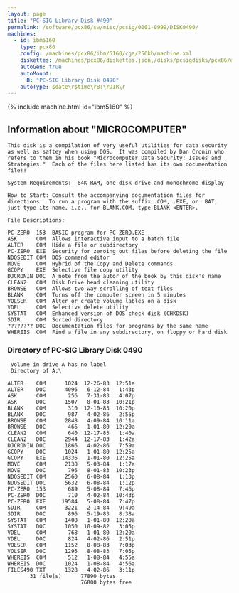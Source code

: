 ```yaml
---
layout: page
title: "PC-SIG Library Disk #490"
permalink: /software/pcx86/sw/misc/pcsig/0001-0999/DISK0490/
machines:
  - id: ibm5160
    type: pcx86
    config: /machines/pcx86/ibm/5160/cga/256kb/machine.xml
    diskettes: /machines/pcx86/diskettes.json,/disks/pcsigdisks/pcx86/diskettes.json
    autoGen: true
    autoMount:
      B: "PC-SIG Library Disk 0490"
    autoType: $date\r$time\rB:\rDIR\r
---
```


{% include machine.html id="ibm5160" %}

## Information about "MICROCOMPUTER"

    This disk is a compilation of very useful utilities for data security
    as well as saftey when using DOS.  It was compiled by Dan Cronin who
    refers to them in his book "Microcomputer Data Security: Issues and
    Strategies."  Each of the files here listed has its own documentation
    file!!
    
    System Requirements:  64K RAM, one disk drive and monochrome display
    
    How to Start: Consult the accompanying documentation files for
    directions.  To run a program with the suffix .COM, .EXE, or .BAT,
    just type its name, i.e., for BLANK.COM, type BLANK <ENTER>.
    
    File Descriptions:
    
    PC-ZERO  153  BASIC program for PC-ZERO.EXE
    ASK      COM  Allows interactive input to a batch file
    ALTER    COM  Hide a file or subdirectory
    PC-ZERO  EXE  Security for zeroing out files before deleting the file
    NDOSEDIT COM  DOS command editor
    MOVE     COM  Hybrid of the Copy and Delete commands
    GCOPY    EXE  Selective file copy utility
    DJCRONIN DOC  A note from the autor of the book by this disk's name
    CLEAN2   COM  Disk Drive head cleaning utility
    BROWSE   COM  Allows two-way scrolling of text files
    BLANK    COM  Turns off the computer screen in 5 minutes
    VOLSER   COM  Alter or create volume lables on a disk
    VDEL     COM  Selective delete utility
    SYSTAT   COM  Enhanced version of DOS check disk (CHKDSK)
    SDIR     COM  Sorted directory
    ???????? DOC  Documentation files for programs by the same name
    WHEREIS  COM  Find a file in any subdirectory, on floppy or hard disk

### Directory of PC-SIG Library Disk 0490

     Volume in drive A has no label
     Directory of A:\

    ALTER    COM      1024  12-26-83  12:51a
    ALTER    DOC      4096   6-12-84   1:43p
    ASK      COM       256   7-31-83   4:07p
    ASK      DOC      1507   8-01-83  10:21p
    BLANK    COM       310  12-10-83  10:20p
    BLANK    DOC       987   4-02-86   2:55p
    BROWSE   COM      2848   4-09-84  10:11a
    BROWSE   DOC       466   1-01-80  12:20a
    CLEAN2   COM       640  12-17-83   1:40a
    CLEAN2   DOC      2944  12-17-83   1:42a
    DJCRONIN DOC      1866   4-02-86   7:59a
    GCOPY    DOC      1024   1-01-80  12:25a
    GCOPY    EXE     14336   1-01-80  12:25a
    MOVE     COM      2138   5-03-84   1:17a
    MOVE     DOC       795   8-01-83  10:23p
    NDOSEDIT COM      2560   6-08-84   1:13p
    NDOSEDIT DOC      5632   6-08-84   1:12p
    PC-ZERO  153       689   5-08-84   7:46p
    PC-ZERO  DOC       710   4-02-84  10:43p
    PC-ZERO  EXE     19584   5-08-84   7:47p
    SDIR     COM      3221   2-14-84   9:49a
    SDIR     DOC       896   5-19-83   8:38a
    SYSTAT   COM      1408   1-01-80  12:20a
    SYSTAT   DOC      1050  10-09-82   3:05p
    VDEL     COM       768   1-01-80  12:20a
    VDEL     DOC       824   4-02-86   2:51p
    VOLSER   COM      1152   8-08-83   7:03p
    VOLSER   DOC      1295   8-08-83   7:05p
    WHEREIS  COM       512   1-08-84   4:55a
    WHEREIS  DOC      1024   1-08-84   4:56a
    FILES490 TXT      1328   4-02-86   3:11p
           31 file(s)      77890 bytes
                           76800 bytes free
